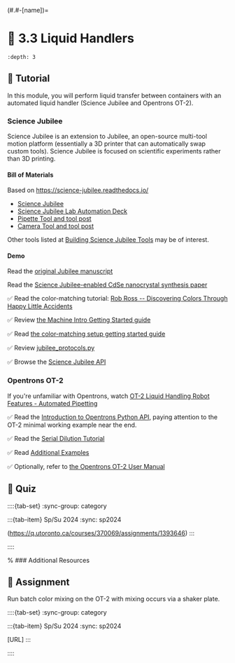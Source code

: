(#.#-[name])=
# 🧩 3.3 Liquid Handlers

```{contents}
:depth: 3
```

## 🔰 Tutorial

In this module, you will perform liquid transfer between containers with an automated liquid handler (Science Jubilee and Opentrons OT-2).

### Science Jubilee

Science Jubilee is an extension to Jubilee, an open-source multi-tool motion platform (essentially a 3D printer that can automatically swap custom tools). Science Jubilee is focused on scientific experiments rather than 3D printing.

#### Bill of Materials

Based on https://science-jubilee.readthedocs.io/

- [Science Jubilee](https://science-jubilee.readthedocs.io/en/latest/building/building_a_jubilee.html#jubilee-build-resources)
- [Science Jubilee Lab Automation Deck](https://science-jubilee.readthedocs.io/en/latest/building/lab_automation_deck.html)
- [Pipette Tool and tool post](https://science-jubilee.readthedocs.io/en/latest/building/pipette_tool.html)
- [Camera Tool and tool post](https://science-jubilee.readthedocs.io/en/latest/building/top_down_camera_tool.html)

Other tools listed at [Building Science Jubilee Tools](https://science-jubilee.readthedocs.io/en/latest/building/building_tools.html#building-science-jubilee-tools) may be of interest.

#### Demo

Read the [original Jubilee manuscript](https://dx.doi.org/10.1145/3313831.3376425)

Read the [Science Jubilee-enabled CdSe nanocrystal synthesis paper](https://dx.doi.org/10.1039/D3DD00033H)

✅ Read the color-matching tutorial: [Rob Ross -- Discovering Colors Through Happy Little Accidents](https://github.com/pozzo-research-group/jubilee_pipette_BOdemo/blob/main/RobRoss_Happy_Little_Accidents.ipynb)

✅ Review [the Machine Intro Getting Started guide](https://science-jubilee.readthedocs.io/en/latest/getting_started/machine_intro.html)

✅ Read [the color-matching setup getting started guide](https://science-jubilee.readthedocs.io/en/latest/getting_started/color_mixing_setup.html)

✅ Review [jubilee_protocols.py](https://github.com/pozzo-research-group/jubilee_pipette_BOdemo/blob/main/src%2Fjubilee_pipette_bodemo%2Fjubilee_protocols.py)

✅ Browse the [Science Jubilee API](https://science-jubilee.readthedocs.io/en/latest/autoapi/index.html)

### Opentrons OT-2

If you're unfamiliar with Opentrons, watch [OT-2 Liquid Handling Robot Features - Automated Pipetting](https://youtu.be/G4y7FoTN_WA?si=dRc8nafAnAN1q77C)

✅ Read the [Introduction to Opentrons Python API](https://docs.opentrons.com/v2/), paying attention to the OT-2 minimal working example near the end.

✅ Read the [Serial Dilution Tutorial](https://docs.opentrons.com/v2/tutorial.html#tutorial)

✅ Read [Additional Examples](https://docs.opentrons.com/v2/new_examples.html#new-examples)

✅ Optionally, refer to [the Opentrons OT-2 User Manual](https://insights.opentrons.com/hubfs/Products/OT-2/OT-2R%20User%20Manual%20V1.0.pdf)

## 🚀 Quiz

::::{tab-set}
:sync-group: category

:::{tab-item} Sp/Su 2024
:sync: sp2024

(https://q.utoronto.ca/courses/370069/assignments/1393646)
:::

::::

% ### Additional Resources

## 📄 Assignment

Run batch color mixing on the OT-2 with mixing occurs via a shaker plate.

::::{tab-set}
:sync-group: category

:::{tab-item} Sp/Su 2024
:sync: sp2024

[URL]
:::

::::
